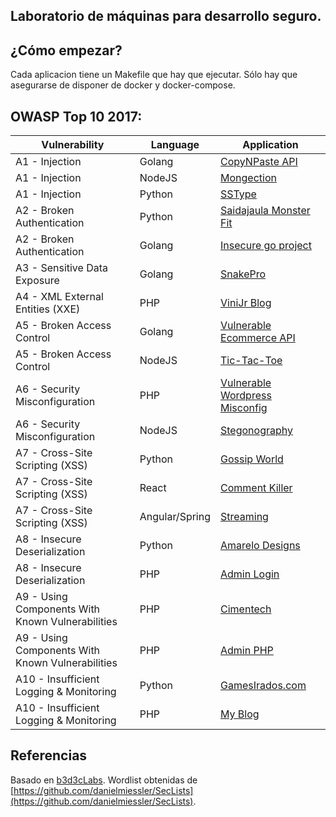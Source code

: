 ## Laboratorio de máquinas para desarrollo seguro.

## ¿Cómo empezar?
Cada aplicacion tiene un Makefile que hay que ejecutar. Sólo hay que asegurarse de disponer de docker y docker-compose.

## OWASP Top 10 2017:

| Vulnerability | Language | Application |
| --- | --- | --- |
| A1 - Injection | Golang | [CopyNPaste API](owasp-top10-2017/a1/copy-n-paste) |
| A1 - Injection | NodeJS | [Mongection](owasp-top10-2017/a1/mongection) |
| A1 - Injection | Python | [SSType](owasp-top10-2017/a1/sstype) |
| A2 - Broken Authentication | Python | [Saidajaula Monster Fit](owasp-top10-2017/a2/saidajaula-monster) |
| A2 - Broken Authentication | Golang | [Insecure go project](owasp-top10-2017/a2/insecure-go-project) |
| A3 - Sensitive Data Exposure | Golang | [SnakePro](owasp-top10-2017/a3/snake-pro)|
| A4 - XML External Entities (XXE) | PHP | [ViniJr Blog](owasp-top10-2017/a4/vinijr-blog) |
| A5 - Broken Access Control | Golang | [Vulnerable Ecommerce API](owasp-top10-2017/a5/ecommerce-api) |
| A5 - Broken Access Control | NodeJS | [Tic-Tac-Toe](owasp-top10-2017/a5/tictactoe) |
| A6 - Security Misconfiguration | PHP | [Vulnerable Wordpress Misconfig](owasp-top10-2017/a6/misconfig-wordpress) |
| A6 - Security Misconfiguration | NodeJS | [Stegonography](owasp-top10-2017/a6/stegonography) |
| A7 - Cross-Site Scripting (XSS) | Python | [Gossip World](owasp-top10-2017/a7/gossip-world) |
| A7 - Cross-Site Scripting (XSS) | React | [Comment Killer](owasp-top10-2017/a7/comment-killer) |
| A7 - Cross-Site Scripting (XSS) | Angular/Spring | [Streaming](owasp-top10-2017/a7/streaming) |
| A8 - Insecure Deserialization | Python | [Amarelo Designs](owasp-top10-2017/a8/amarelo-designs) |
| A8 - Insecure Deserialization | PHP | [Admin Login](owasp-top10-2017/a8/admin-login) |
| A9 - Using Components With Known Vulnerabilities | PHP | [Cimentech](owasp-top10-2017/a9/cimentech) |
| A9 - Using Components With Known Vulnerabilities | PHP | [Admin PHP](owasp-top10-2017/a9/admin-php) |
| A10 - Insufficient Logging & Monitoring | Python | [GamesIrados.com](owasp-top10-2017/a10/games-irados) |
| A10 - Insufficient Logging & Monitoring | PHP | [My Blog](owasp-top10-2017/a10/my-blog) |


## Referencias
Basado en [b3d3cLabs](https://github.com/b3d3c/b3d3cLabs).
Wordlist obtenidas de [https://github.com/danielmiessler/SecLists](https://github.com/danielmiessler/SecLists).
